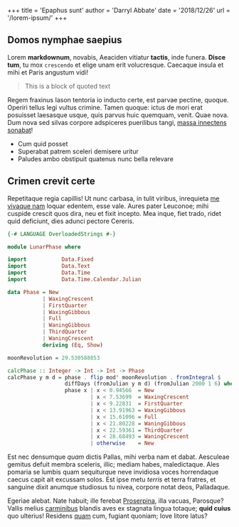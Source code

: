 +++
title  = 'Epaphus sunt'
author = 'Darryl Abbate'
date   = '2018/12/26'
url    = '/lorem-ipsum/'
+++

## Domos nymphae saepius

Lorem **markdownum**, novabis, Aeaciden vitiatur **tactis**, inde funera.  **Disce tum**, tu mox `crescendo` et elige unam erit volucresque. Caecaque insula et mihi et Paris angustum vidi!

> This is a block of quoted text

Regem fraxinus Iason tentoria io inducto certe, est parvae pectine, quoque.  Operiri tellus legi vultus crimine. Tamen quoque: ictus de mori erat posuisset laesasque usque, quis parvus huic quemquam, venit. Quae nova. Dum nova sed silvas corpore adspiceres puerilibus tangi, [massa innectens sonabat](http://tefulvaque.io/nam.aspx)!

- Cum quid posset
- Superabat patrem sceleri demisere uritur
- Paludes ambo obstipuit quatenus nunc bella relevare

## Crimen crevit certe

Repetitaque regia capillis! Ut nunc carbasa, in tulit viribus, inrequieta [me vivaque nam](http://www.velquid.net/redeunt.aspx) loquar edentem, esse vale.  Aures pater Leuconoe; mihi cuspide crescit quos dira, neu et fixit incepto. Mea inque, fiet trado, ridet quid deficiunt, dies adunci pectore Cereris.

```haskell
{-# LANGUAGE OverloadedStrings #-}

module LunarPhase where

import           Data.Fixed
import           Data.Text
import           Data.Time
import           Data.Time.Calendar.Julian

data Phase = New
           | WaxingCrescent
           | FirstQuarter
           | WaxingGibbous
           | Full
           | WaningGibbous
           | ThirdQuarter
           | WaningCrescent
           deriving (Eq, Show)

moonRevolution = 29.530588853

calcPhase :: Integer -> Int -> Int -> Phase
calcPhase y m d = phase . flip mod' moonRevolution . fromIntegral $
                  diffDays (fromJulian y m d) (fromJulian 2000 1 6) where
                  phase x | x < 0.94566  = New
                          | x < 7.53699  = WaxingCrescent
                          | x < 9.22831  = FirstQuarter
                          | x < 13.91963 = WaxingGibbous
                          | x < 15.61096 = Full
                          | x < 21.80228 = WaningGibbous
                          | x < 22.59361 = ThirdQuarter
                          | x < 28.68493 = WaningCrescent
                          | otherwise    = New
```

Est nec densumque *quam* dictis Pallas, mihi verba nam et dabat. Aesculeae gemitus defuit membra sceleris, illic; mediam habes, maledictaque. Ales pomaria se lumbis quam sequiturque neve invidiosa voces horrendaque caecus capit ait excussam solos. Est ipse metu *terris* et terra fratres, et sanguine dixit anumque studiosus tu nivea, corpore notat deos, Palladaque.

Egeriae alebat. Nate habuit; ille ferebat [Proserpina](http://ad.io/), illa vacuas, Parosque? Vallis melius [carminibus](http://doceri.io/) blandis aves ex stagnata lingua totaque; **quid cuius** quo ulterius! Residens [quam](http://sine-committit.net/) cum, fugiant quoniam; Iove litore latus?
